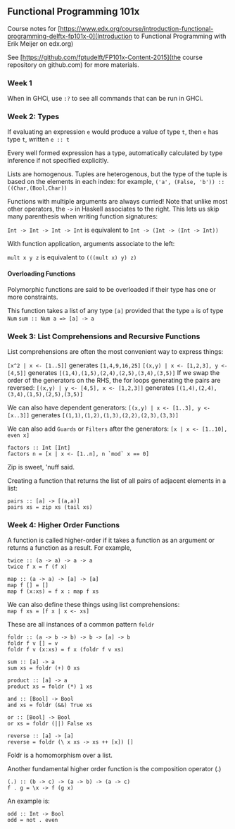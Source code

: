 ## Functional Programming 101x
Course notes for [https://www.edx.org/course/introduction-functional-programming-delftx-fp101x-0](Introduction to Functional Programming with Erik Meijer on edx.org)

See [https://github.com/fptudelft/FP101x-Content-2015](the course repository on github.com) for more materials.

### Week 1
When in GHCi, use `:?` to see all commands that can be run in GHCi.

### Week 2: Types
If evaluating an expression `e` would produce a value of type `t`, then `e` has type `t`, written `e :: t`

Every well formed expression has a type, automatically calculated by type inference if not specified explicitly.

Lists are homogenous.  Tuples are heterogenous, but the type of the tuple is based on the elements in each index: for example, `('a', (False, 'b')) :: ((Char,(Bool,Char))`

Functions with multiple arguments are always curried!  Note that unlike most other operators, the `->` in Haskell associates to the right. This lets us skip many parenthesis when writing function signatures:

`Int -> Int -> Int -> Int` is equivalent to `Int -> (Int -> (Int -> Int))`

With function application, arguments associate to the left:

`mult x y z` is equivalent to `(((mult x) y) z)`

#### Overloading Functions
Polymorphic functions are said to be overloaded if their type has one or more constraints.

This function takes a list of any type `[a]` provided that the type `a` is of type `Num`
`sum :: Num a => [a] -> a`

### Week 3: List Comprehensions and Recursive Functions
List comprehensions are often the most convenient way to express things:

`[x^2 | x <- [1..5]]` generates `[1,4,9,16,25]`
`[(x,y) | x <- [1,2,3], y <- [4,5]]` generates `[(1,4),(1,5),(2,4),(2,5),(3,4),(3,5)]`
If we swap the order of the generators on the RHS, the for loops generating the pairs are reversed:
`[(x,y) | y <- [4,5], x <- [1,2,3]]` generates `[(1,4),(2,4),(3,4),(1,5),(2,5),(3,5)]`

We can also have dependent generators:
`[(x,y) | x <- [1..3], y <- [x..3]]` generates `[(1,1),(1,2),(1,3),(2,2),(2,3),(3,3)]`

We can also add `Guards` or `Filters` after the generators:
`[x | x <- [1..10], even x]`
```
factors :: Int [Int]
factors n = [x | x <- [1..n], n `mod` x == 0]
```
Zip is sweet, 'nuff said.

Creating a function that returns the list of all pairs of adjacent elements in a list:
```
pairs :: [a] -> [(a,a)]
pairs xs = zip xs (tail xs)
```

### Week 4: Higher Order Functions
A function is called higher-order if it takes a function as an argument or returns a function as a result. For example,
```
twice :: (a -> a) -> a -> a
twice f x = f (f x)

map :: (a -> a) -> [a] -> [a]
map f [] = []
map f (x:xs) = f x : map f xs
```
We can also define these things using list comprehensions:  
`map f xs = [f x | x <- xs]`

These are all instances of a common pattern `foldr`
```
foldr :: (a -> b -> b) -> b -> [a] -> b
foldr f v [] = v
foldr f v (x:xs) = f x (foldr f v xs)

sum :: [a] -> a
sum xs = foldr (+) 0 xs

product :: [a] -> a
product xs = foldr (*) 1 xs

and :: [Bool] -> Bool
and xs = foldr (&&) True xs

or :: [Bool] -> Bool
or xs = foldr (||) False xs

reverse :: [a] -> [a]
reverse = foldr (\ x xs -> xs ++ [x]) []
```
Foldr is a homomorphism over a list.

Another fundamental higher order function is the composition operator (.)
```
(.) :: (b -> c) -> (a -> b) -> (a -> c)
f . g = \x -> f (g x)
```
An example is:
```
odd :: Int -> Bool
odd = not . even
```

